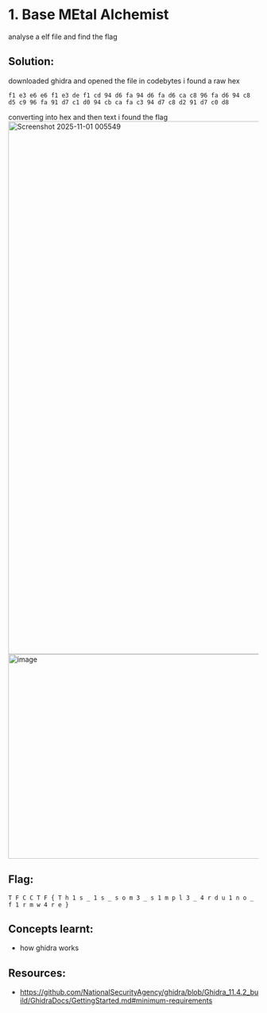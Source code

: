 # 1. Base MEtal Alchemist

analyse a elf file and find the flag 

## Solution:

downloaded ghidra and opened the file 
in codebytes i found a raw hex 
```
f1 e3 e6 e6 f1 e3 de f1 cd 94 d6 fa 94 d6 fa d6 ca c8 96 fa d6 94 c8 d5 c9 96 fa 91 d7 c1 d0 94 cb ca fa c3 94 d7 c8 d2 91 d7 c0 d8
```
converting into hex and then text i found the flag
<img width="1915" height="1073" alt="Screenshot 2025-11-01 005549" src="https://github.com/user-attachments/assets/ba4de76c-c5b0-4f02-857b-96f318164c9e" />
<img width="1135" height="412" alt="image" src="https://github.com/user-attachments/assets/99f16f57-e05f-46e7-9048-d05d6dd57067" />

## Flag:

```
T F C C T F { T h 1 s _ 1 s _ s o m 3 _ s 1 m p l 3 _ 4 r d u 1 n o _ f 1 r m w 4 r e }
```

## Concepts learnt:

- how ghidra works


## Resources:

- https://github.com/NationalSecurityAgency/ghidra/blob/Ghidra_11.4.2_build/GhidraDocs/GettingStarted.md#minimum-requirements
